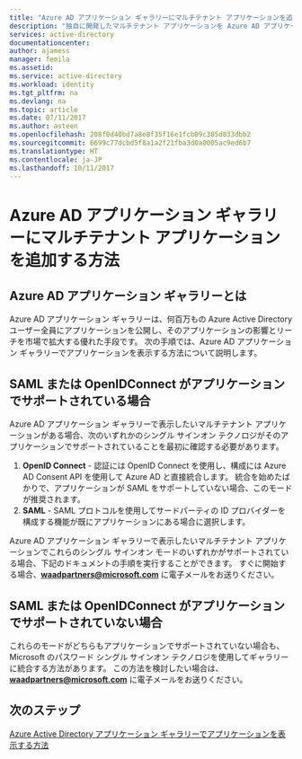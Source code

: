 ```yaml
---
title: "Azure AD アプリケーション ギャラリーにマルチテナント アプリケーションを追加する方法 | Microsoft Docs"
description: "独自に開発したマルチテナント アプリケーションを Azure AD アプリケーション ギャラリーで表示する方法について説明します"
services: active-directory
documentationcenter: 
author: ajamess
manager: femila
ms.assetid: 
ms.service: active-directory
ms.workload: identity
ms.tgt_pltfrm: na
ms.devlang: na
ms.topic: article
ms.date: 07/11/2017
ms.author: asteen
ms.openlocfilehash: 208f0d40bd7a8e8f35f16e1fcb09c305d833dbb2
ms.sourcegitcommit: 6699c77dcbd5f8a1a2f21fba3d0a0005ac9ed6b7
ms.translationtype: HT
ms.contentlocale: ja-JP
ms.lasthandoff: 10/11/2017
---
```

# <a name="how-to-add-a-multi-tenant-application-to-the-azure-ad-application-gallery"></a>Azure AD アプリケーション ギャラリーにマルチテナント アプリケーションを追加する方法

## <a name="what-is-the-azure-ad-application-gallery"></a>Azure AD アプリケーション ギャラリーとは

Azure AD アプリケーション ギャラリーは、何百万もの Azure Active Directory ユーザー全員にアプリケーションを公開し、そのアプリケーションの影響とリーチを市場で拡大する優れた手段です。 次の手順では、Azure AD アプリケーション ギャラリーでアプリケーションを表示する方法について説明します。

## <a name="if-your-application-supports-saml-or-openidconnect"></a>SAML または OpenIDConnect がアプリケーションでサポートされている場合
Azure AD アプリケーション ギャラリーで表示したいマルチテナント アプリケーションがある場合、次のいずれかのシングル サインオン テクノロジがそのアプリケーションでサポートされていることを最初に確認する必要があります。

1. **OpenID Connect** - 認証には OpenID Connect を使用し、構成には Azure AD Consent API を使用して Azure AD と直接統合します。 統合を始めたばかりで、アプリケーションが SAML をサポートしていない場合、このモードが推奨されます。
2. **SAML** - SAML プロトコルを使用してサードパーティの ID プロバイダーを構成する機能が既にアプリケーションにある場合に選択します。

Azure AD アプリケーション ギャラリーで表示したいマルチテナント アプリケーションでこれらのシングル サインオン モードのいずれかがサポートされている場合、下記のドキュメントの手順を実行することができます。 すぐに開始する場合、**waadpartners@microsoft.com** に電子メールをお送りください。

## <a name="if-your-application-does-not-support-saml-or-openidconnect"></a>SAML または OpenIDConnect がアプリケーションでサポートされていない場合
これらのモードがどちらもアプリケーションでサポートされていない場合も、Microsoft のパスワード シングル サインオン テクノロジを使用してギャラリーに統合する方法があります。 この方法を検討したい場合は、**waadpartners@microsoft.com** に電子メールをお送りください。

## <a name="next-steps"></a>次のステップ
[Azure Active Directory アプリケーション ギャラリーでアプリケーションを表示する方法](https://docs.microsoft.com/azure/active-directory/develop/active-directory-app-gallery-listing)

